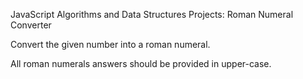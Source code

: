 JavaScript Algorithms and Data Structures Projects: Roman Numeral Converter

Convert the given number into a roman numeral.

All roman numerals answers should be provided in upper-case.

